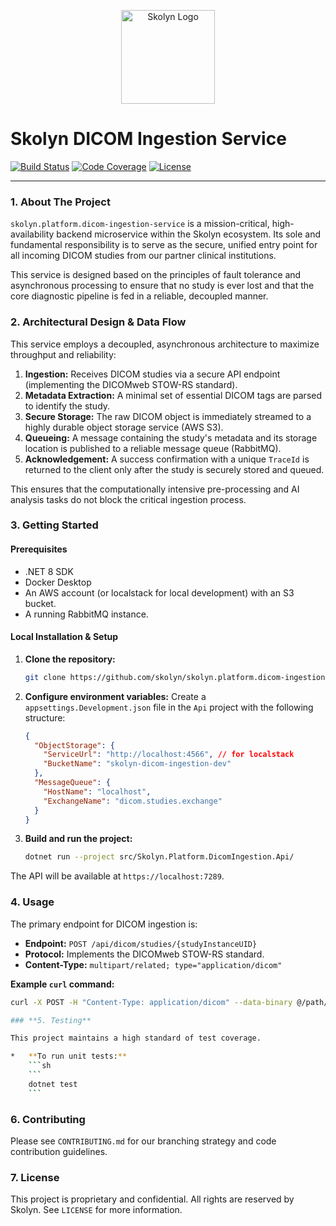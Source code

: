 <p align="center">
  <img src="https://media.licdn.com/dms/image/v2/D4D0BAQFeCGt8UPcXNw/img-crop_100/B4DZb7vgcPGwAM-/0/1747980258542?e=1757548800&v=beta&t=pE_RAI5RYntm1cShSCllYMsM8mYGBMTgOdULESyr_nE" alt="Skolyn Logo" width="150"/>
</p>

# Skolyn DICOM Ingestion Service

[![Build Status](https://img.shields.io/badge/build-passing-brightgreen)]([Link_to_CI_Pipeline])
[![Code Coverage](https://img.shields.io/badge/coverage-95%25-brightgreen)]([Link_to_Coverage_Report])
[![License](https://img.shields.io/badge/license-Proprietary-red)](LICENSE)

---

### **1. About The Project**

`skolyn.platform.dicom-ingestion-service` is a mission-critical, high-availability backend microservice within the Skolyn ecosystem. Its sole and fundamental responsibility is to serve as the secure, unified entry point for all incoming DICOM studies from our partner clinical institutions.

This service is designed based on the principles of fault tolerance and asynchronous processing to ensure that no study is ever lost and that the core diagnostic pipeline is fed in a reliable, decoupled manner.

### **2. Architectural Design & Data Flow**

This service employs a decoupled, asynchronous architecture to maximize throughput and reliability:

1.  **Ingestion:** Receives DICOM studies via a secure API endpoint (implementing the DICOMweb STOW-RS standard).
2.  **Metadata Extraction:** A minimal set of essential DICOM tags are parsed to identify the study.
3.  **Secure Storage:** The raw DICOM object is immediately streamed to a highly durable object storage service (AWS S3).
4.  **Queueing:** A message containing the study's metadata and its storage location is published to a reliable message queue (RabbitMQ).
5.  **Acknowledgement:** A success confirmation with a unique `TraceId` is returned to the client only after the study is securely stored and queued.

This ensures that the computationally intensive pre-processing and AI analysis tasks do not block the critical ingestion process.

### **3. Getting Started**

#### **Prerequisites**

*   .NET 8 SDK
*   Docker Desktop
*   An AWS account (or localstack for local development) with an S3 bucket.
*   A running RabbitMQ instance.

#### **Local Installation & Setup**

1.  **Clone the repository:**
    ```sh
    git clone https://github.com/skolyn/skolyn.platform.dicom-ingestion-service.git
    ```
2.  **Configure environment variables:** Create a `appsettings.Development.json` file in the `Api` project with the following structure:
    ```json
    {
      "ObjectStorage": {
        "ServiceUrl": "http://localhost:4566", // for localstack
        "BucketName": "skolyn-dicom-ingestion-dev"
      },
      "MessageQueue": {
        "HostName": "localhost",
        "ExchangeName": "dicom.studies.exchange"
      }
    }
    ```
3.  **Build and run the project:**
    ```sh
    dotnet run --project src/Skolyn.Platform.DicomIngestion.Api/
    ```
The API will be available at `https://localhost:7289`.

### **4. Usage**

The primary endpoint for DICOM ingestion is:

*   **Endpoint:** `POST /api/dicom/studies/{studyInstanceUID}`
*   **Protocol:** Implements the DICOMweb STOW-RS standard.
*   **Content-Type:** `multipart/related; type="application/dicom"`

**Example `curl` command:**
```sh
curl -X POST -H "Content-Type: application/dicom" --data-binary @/path/to/your/dicomfile.dcm http://localhost:5289/api/dicom/studies/{study-uid}```

### **5. Testing**

This project maintains a high standard of test coverage.

*   **To run unit tests:**
    ```sh
    ```
    dotnet test
    ```
```
### **6. Contributing**

Please see `CONTRIBUTING.md` for our branching strategy and code contribution guidelines.

### **7. License**

This project is proprietary and confidential. All rights are reserved by Skolyn. See `LICENSE` for more information.
